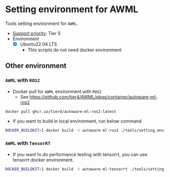 # Setting environment for AWML

Tools setting environment for `AWML`.

- [Support priority](https://github.com/tier4/AWML/blob/main/docs/design/autoware_ml_design.md#support-priority): Tier S
- Environment
  - [x] Ubuntu22.04 LTS
    - This scripts do not need docker environment

## Other environment
### `AWML` with `ROS2`

- Docker pull for `AWML` environment with `ROS2`
  - See https://github.com/tier4/AWML/pkgs/container/autoware-ml-ros2

```
docker pull ghcr.io/tier4/autoware-ml-ros2:latest
```

- If you want to build in local environment, run below command

```sh
DOCKER_BUILDKIT=1 docker build -t autoware-ml-ros2 ./tools/setting_environment/ros2/
```

### `AWML` with `TensorRT`

- If you want to do performance testing with tensorrt, you can use tensorrt docker environment.

```sh
DOCKER_BUILDKIT=1 docker build -t autoware-ml-tensorrt ./tools/setting_environment/tensorrt/
```
